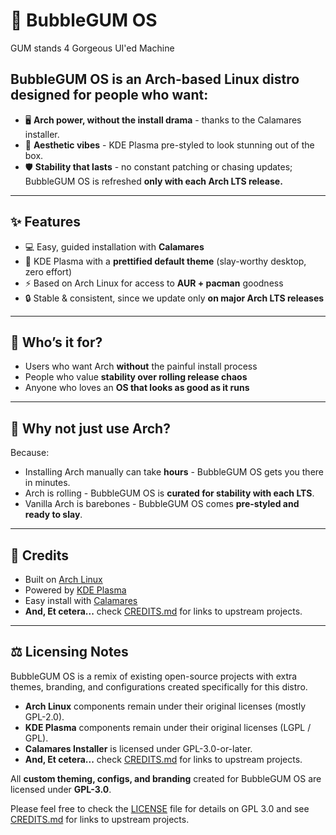 # 🍬 BubbleGUM OS  

GUM stands 4 Gorgeous UI'ed Machine

## **BubbleGUM OS** is an **Arch-based Linux distro** designed for people who want:  
- 🖥️ **Arch power, without the install drama** - thanks to the Calamares installer.  
- 🎨 **Aesthetic vibes** - KDE Plasma pre-styled to look stunning out of the box.  
- 🛡️ **Stability that lasts** - no constant patching or chasing updates; BubbleGUM OS is refreshed **only with each Arch LTS release.**  

---

## ✨ Features  
- 💻 Easy, guided installation with **Calamares**  
- 🎨 KDE Plasma with a **prettified default theme** (slay-worthy desktop, zero effort)  
- ⚡ Based on Arch Linux for access to **AUR + pacman** goodness  
- 🔒 Stable & consistent, since we update only **on major Arch LTS releases**  

---

## 👑 Who’s it for?  
- Users who want Arch **without** the painful install process  
- People who value **stability over rolling release chaos**  
- Anyone who loves an **OS that looks as good as it runs**  

---

## 💅 Why not just use Arch?  
Because:  
- Installing Arch manually can take **hours** - BubbleGUM OS gets you there in minutes.  
- Arch is rolling - BubbleGUM OS is **curated for stability with each LTS**.  
- Vanilla Arch is barebones - BubbleGUM OS comes **pre-styled and ready to slay**.  

---

## 📜 Credits  
- Built on [Arch Linux](https://archlinux.org/)  
- Powered by [KDE Plasma](https://kde.org/plasma-desktop/)  
- Easy install with [Calamares](https://calamares.io/)  
- **And, Et cetera...** check [CREDITS.md](./CREDITS.md) for links to upstream projects.

---

## ⚖️ Licensing Notes  
BubbleGUM OS is a remix of existing open-source projects with extra themes, branding, and configurations created specifically for this distro.  

- **Arch Linux** components remain under their original licenses (mostly GPL-2.0).  
- **KDE Plasma** components remain under their original licenses (LGPL / GPL).  
- **Calamares Installer** is licensed under GPL-3.0-or-later.  
- **And, Et cetera...** check [CREDITS.md](./CREDITS.md) for links to upstream projects.

All **custom theming, configs, and branding** created for BubbleGUM OS are licensed under **GPL-3.0**.  

Please feel free to check the [LICENSE](./LICENSE) file for details on GPL 3.0 and see [CREDITS.md](./CREDITS.md) for links to upstream projects.  
